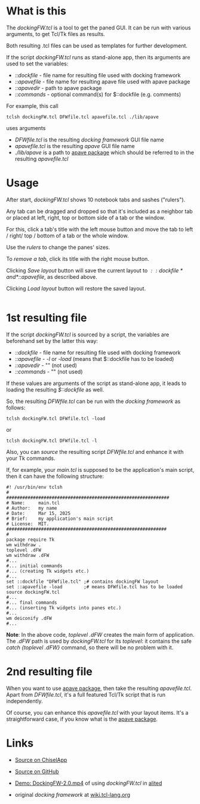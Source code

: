 # What is this

The *dockingFW.tcl* is a tool to get the paned GUI.
It can be run with various arguments, to get Tcl/Tk files as results.

Both resulting .tcl files can be used as templates for further development.

If the script *dockingFW.tcl* runs as stand-alone app, then its arguments are used to set the variables:

  * *::dockfile* - file name for resulting file used with docking framework
  * *::apavefile* - file name for resulting apave file used with apave package
  * *::apavedir* - path to apave package
  * *::commands* - optional command(s) for $::dockfile (e.g. comments)

For example, this call

    tclsh dockingFW.tcl DFWfile.tcl apavefile.tcl ./lib/apave

uses arguments

  * *DFWfile.tcl* is the resulting *docking framework* GUI file name
  * *apavefile.tcl* is the resulting *apave* GUI file name
  * *./lib/apave* is a path to [apave package](https://github.com/aplsimple/pave) which should be referred to in the resulting *apavefile.tcl*

# Usage

After start, *dockingFW.tcl* shows 10 notebook tabs and sashes ("rulers").

Any tab can be dragged and dropped so that it's included as a neighbor tab or placed at left, right, top or bottom side of a tab or the window.

For this, click a tab's title with the left mouse button and move the tab to left / right/ top / bottom of a tab or the whole window.

Use the *rulers* to change the panes' sizes.

To *remove a tab*, click its title with the right mouse button.

Clicking *Save layout* button will save the current layout to *$::dockfile* and *$::apavefile*, as described above.

Clicking *Load layout* button will restore the saved layout.

<img src="https://github.com/aplsimple/apave_tools/releases/download/DockingFW-2.0/dfw1.jpg" class="media" alt="">

# 1st resulting file

If the script  *dockingFW.tcl* is sourced by a script, the variables are beforehand set by the latter this way:

  * *::dockfile* - file name for resulting file used with docking framework
  * *::apavefile* - *-l* or *-load* (means that $::dockfile has to be loaded)
  * *::apavedir* - "" (not used)
  * *::commands* - "" (not used)

If these values are arguments of the script as stand-alone app, it leads to loading the resulting *$::dockfile* as well.

So, the resulting *DFWfile.tcl* can be run with the *docking framework* as follows:

    tclsh dockingFW.tcl DFWfile.tcl -load

or

    tclsh dockingFW.tcl DFWfile.tcl -l

Also, you can *source* the resulting script *DFWfile.tcl* and enhance it with your Tk commands.

If, for example, your *main.tcl* is supposed to be the application's main script, then it can have the following structure:

    #! /usr/bin/env tclsh
    #
    #############################################################
    # Name:     main.tcl
    # Author:   my name
    # Date:     Mar 15, 2025
    # Brief:    my application's main script
    # License:  MIT.
    ############################################################
    #
    package require Tk
    wm withdraw .
    toplevel .dFW
    wm withdraw .dFW
    #...
    #... initial commands
    #... (creating Tk widgets etc.)
    #...
    set ::dockfile "DFWfile.tcl" ;# contains dockingFW layout
    set ::apavefile -load        ;# means DFWfile.tcl has to be loaded
    source dockingFW.tcl
    #...
    #... final commands
    #... (inserting Tk widgets into panes etc.)
    #...
    wm deiconify .dFW
    #...

**Note**: In the above code, *toplevel .dFW* creates the main form of application. The *.dFW* path is used by *dockingFW.tcl* for its *toplevel*: it contains the safe *catch {toplevel .dFW}* command, so there will be no problem with it.

# 2nd resulting file

When you want to use [apave package](https://github.com/aplsimple/pave), then take the resulting *apavefile.tcl*. Apart from *DFWfile.tcl*, it's a full featured Tcl/Tk script that is run independently.

Of course, you can enhance this *apavefile.tcl* with your layout items. It's a straightforward case, if you know what is the [apave package](https://github.com/aplsimple/pave).

# Links

  * [Source on ChiselApp](https://chiselapp.com/user/aplsimple/repository/apave_tools/download)

  * [Source on GitHub](https://github.com/aplsimple/apave_tools)

  * [Demo: DockingFW-2.0.mp4](https://github.com/aplsimple/apave_tools/releases/download/DockingFW-2.0/DockingFW-2.0.mp4) of using *dockingFW.tcl* in [alited](https://github.com/aplsimple/alited)

  * original *docking framework* at [wiki.tcl-lang.org](https://wiki.tcl-lang.org/page/Docking+framework)
